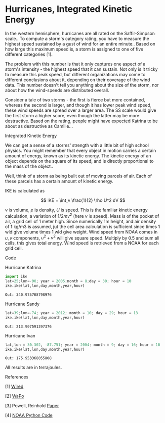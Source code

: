 # Hurricanes, Integrated Kinetic Energy

In the western hemisphere, hurricanes are all rated on the
Saffir-Simpson scale..  To compute a storm's category rating, you have
to measure the highest speed sustained by a gust of wind for an entire
minute.. Based on how large this maximum speed is, a storm is assigned
to one of five different categories [1].

The problem with this number is that it only captures one aspect of a
storm's intensity - the highest speed that it can sustain. Not only is
it tricky to measure this peak speed, but different organizations may
come to different conclusions about it, depending on their coverage of
the wind data. This number doesn't tell you anything about the size of
the storm, nor about how the wind-speeds are distributed overall.

Consider a tale of two storms - the first is fierce but more
contained, whereas the second is larger, and though it has lower peak
wind speed, these wind speeds are spread over a larger area. The SS
scale would give the first storm a higher score, even though the
latter may be more destructive. Based on the rating, people might have
expected Katrina to be about as destructive as Camille...

Integrated Kinetic Energy

We can get a sense of a storms' strength with a little bit of high
school physics. You might remember that every object in motion carries
a certain amount of energy, known as its kinetic energy. The kinetic
energy of an object depends on the square of its speed, and is
directly proportional to the mass of the object..

Well, think of a storm as being built out of moving parcels of
air. Each of these parcels has a certain amount of kinetic energy.

IKE is calculated as

$$
IKE = \int_v \frac{1}{2} \rho U^2 dV
$$

$v$ is volume, $\rho$ is density, $U$ is speed. This is the familiar
kinetic energy calculation, a variation of $1/2 m v^2$ (here $v$ is
speed). Mass is of the pocket of air, a grid cell of 1 meter
high. Since numerically 1m height, and air density of 1 kg/m3 is
assumed, jut the cell area calculation is sufficient since times 1 wld
give volume times 1 wld give weight. Wind speed from NOAA comes in
$u,v$ components, $u^2+v^2$ will give square speed. Multiply by 0.5
and sum all cells, this gives total energy. Wind speed is retrieved
from a NOAA for each grid cell.

[Code](ike.py)

Hurricane Katrina

```python
import ike
lat=25;lon=-90; year = 2005;month = 8;day = 30; hour = 10
ike.ike(lat,lon,day,month,year,hour)
```

```text
Out: 340.975708798976 
```

Hurricane Sandy

```python
lat=39;lon=-74; year = 2012; month = 10; day = 29; hour = 13
ike.ike(lat,lon,day,month,year,hour)
```

```text
Out: 213.907591397376 
```

Hurricane Ivan

```python
lat,lon = 30.302, -87.751; year = 2004; month = 9; day = 16; hour = 10
ike.ike(lat,lon,day,month,year,hour)
```

```text
Out: 175.953368055808 
```

All results are in terrajoules.

References

[1] [Wired](https://www.wired.com/2012/11/what-is-the-true-measure-of-a-storm/)

[2] [WaPo](https://www.washingtonpost.com/nation/2021/08/31/how-ida-katrina-compare-wind-fingerprints)

[3] Powell, Reinhold [Paper](https://www.researchgate.net/publication/252765649_Tropical_Cyclone_Destructive_Potential_by_Integrated_Kinetic_Energy)

[4] [NOAA Python Code](https://unidata.github.io/python-training/workshop/MetPy_Case_Study/metpy-case-study/)

